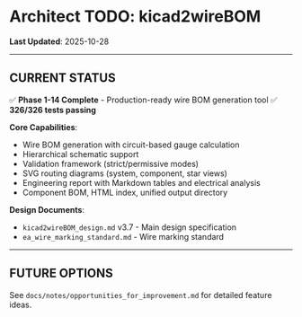 # Architect TODO: kicad2wireBOM

**Last Updated**: 2025-10-28

---

## CURRENT STATUS

✅ **Phase 1-14 Complete** - Production-ready wire BOM generation tool
✅ **326/326 tests passing**

**Core Capabilities**:
- Wire BOM generation with circuit-based gauge calculation
- Hierarchical schematic support
- Validation framework (strict/permissive modes)
- SVG routing diagrams (system, component, star views)
- Engineering report with Markdown tables and electrical analysis
- Component BOM, HTML index, unified output directory

**Design Documents**:
- `kicad2wireBOM_design.md` v3.7 - Main design specification
- `ea_wire_marking_standard.md` - Wire marking standard

---

## FUTURE OPTIONS

See `docs/notes/opportunities_for_improvement.md` for detailed feature ideas.
